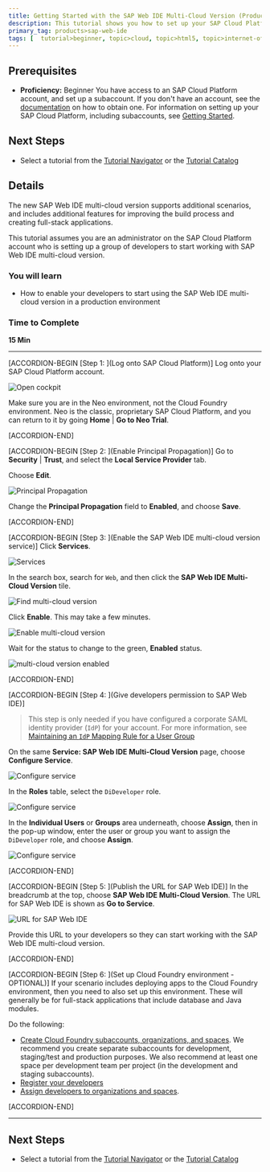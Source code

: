 ```yaml
---
title: Getting Started with the SAP Web IDE Multi-Cloud Version (Production)
description: This tutorial shows you how to set up your SAP Cloud Platform account so developers in your organization can start developing applications with the SAP Web IDE multi-cloud version.
primary_tag: products>sap-web-ide
tags: [  tutorial>beginner, topic>cloud, topic>html5, topic>internet-of-things, topic>sapui5, products>sap-cloud-platform, products>sap-web-ide ]
---
```


## Prerequisites  
- **Proficiency:** Beginner
You have access to an SAP Cloud Platform account, and set up a subaccount. If you don't have an account, see the  [documentation](https://help.sap.com/viewer/65de2977205c403bbc107264b8eccf4b/Cloud/en-US/dba4ae7ef36c4a93a6615c5f24ae9903.html) on how to obtain one. For information on setting up your SAP Cloud Platform, including subaccounts, see [Getting Started](https://help.sap.com/viewer/65de2977205c403bbc107264b8eccf4b/Cloud/en-US/144e1733d0d64d58a7176e817fa6aeb3.html).

## Next Steps
- Select a tutorial from the [Tutorial Navigator](http://www.sap.com/developer/tutorial-navigator.html) or the [Tutorial Catalog](http://www.sap.com/developer/tutorials.html)

## Details
The new SAP Web IDE multi-cloud version supports additional scenarios, and includes additional features for improving the build process and creating full-stack applications.

This tutorial assumes you are an administrator on the SAP Cloud Platform account who is setting up a group of developers to start working with SAP Web IDE multi-cloud version.

### You will learn  
- How to enable your developers to start using the SAP Web IDE multi-cloud version in a production environment

### Time to Complete
**15 Min**

---

[ACCORDION-BEGIN [Step 1: ](Log onto SAP Cloud Platform)]
Log onto your SAP Cloud Platform account.

![Open cockpit](OpenCockpit.png)

Make sure you are in the Neo environment, not the Cloud Foundry environment. Neo is the classic, proprietary SAP Cloud Platform, and you can return to it by going **Home** | **Go to Neo Trial**.


[ACCORDION-END]


[ACCORDION-BEGIN [Step 2: ](Enable Principal Propagation)]
Go to **Security** | **Trust**, and select the **Local Service Provider** tab.

Choose **Edit**.

![Principal Propagation](Principal1.png)

Change the **Principal Propagation** field to **Enabled**, and choose **Save**.


[ACCORDION-END]


[ACCORDION-BEGIN [Step 3: ](Enable the SAP Web IDE multi-cloud version service)]
Click **Services**.

![Services](Services.png)

In the search box, search for `Web`, and then click the **SAP Web IDE Multi-Cloud Version** tile.

![Find multi-cloud version](FindService.png)

Click **Enable**. This may take a few minutes.

![Enable multi-cloud version](Enable.png)

Wait for the status to change to the green, **Enabled** status.

![multi-cloud version enabled](Enabled.png)


[ACCORDION-END]


[ACCORDION-BEGIN [Step 4: ](Give developers permission to SAP Web IDE)]

>This step is only needed if you have configured a corporate SAML identity provider (`IdP`) for your account. For more information, see [Maintaining an `IdP` Mapping Rule for a User Group](https://help.sap.com/viewer/825270ffffe74d9f988a0f0066ad59f0/CF/en-US/315b851aea2d49e688cd3350f5fb763c.html)

On the same **Service: SAP Web IDE Multi-Cloud Version** page, choose **Configure Service**.

![Configure service](Configure.png)

In the **Roles** table, select the `DiDeveloper` role.

![Configure service](Configure2.png)

In the **Individual Users** or **Groups** area underneath, choose **Assign**, then in the pop-up window, enter the user or group you want to assign the `DiDeveloper` role, and choose **Assign**.

![Configure service](Configure3.png)


[ACCORDION-END]


[ACCORDION-BEGIN [Step 5: ](Publish the URL for SAP Web IDE)]
In the breadcrumb at the top, choose **SAP Web IDE Multi-Cloud Version**. The URL for SAP Web IDE is shown as **Go to Service**.

![URL for SAP Web IDE](URL.png)

Provide this URL to your developers so they can start working with the SAP Web IDE multi-cloud version.


[ACCORDION-END]


[ACCORDION-BEGIN [Step 6: ](Set up Cloud Foundry environment - OPTIONAL)]
If your scenario includes deploying apps to the Cloud Foundry environment, then you need to also set up this environment. These will generally be for full-stack applications that include database and Java modules.

Do the following:



* [Create Cloud Foundry subaccounts, organizations, and spaces](https://help.sap.com/viewer/65de2977205c403bbc107264b8eccf4b/Cloud/en-US/76e79d62fa0149d5aa7b0698c9a33687.html).
We recommend you create separate subaccounts for development, staging/test and production purposes. We also recommend at least one space per development team per project (in the development and staging subaccounts).
* [Register your developers](https://help.sap.com/viewer/65de2977205c403bbc107264b8eccf4b/Cloud/en-US/5a91cf502b5146958977a5fb906df93a.html)
* [Assign developers to organizations and spaces](https://help.sap.com/viewer/65de2977205c403bbc107264b8eccf4b/Cloud/en-US/bbaef4ec39af493192a7a518b94e071b.html).




[ACCORDION-END]

---



## Next Steps
- Select a tutorial from the [Tutorial Navigator](http://www.sap.com/developer/tutorial-navigator.html) or the [Tutorial Catalog](http://www.sap.com/developer/tutorials.html)
